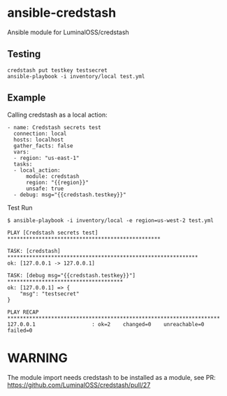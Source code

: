# ansible-credstash
Ansible module for LuminalOSS/credstash

## Testing

```
credstash put testkey testsecret
ansible-playbook -i inventory/local test.yml
```

## Example

Calling credstash as a local action:

```
- name: Credstash secrets test
  connection: local
  hosts: localhost
  gather_facts: false
  vars:
  - region: "us-east-1"
  tasks:
  - local_action:
      module: credstash
      region: "{{region}}"
      unsafe: true
  - debug: msg="{{credstash.testkey}}"
```

Test Run

```
$ ansible-playbook -i inventory/local -e region=us-west-2 test.yml

PLAY [Credstash secrets test] *************************************************

TASK: [credstash] *************************************************************
ok: [127.0.0.1 -> 127.0.0.1]

TASK: [debug msg="{{credstash.testkey}}"] *************************************
ok: [127.0.0.1] => {
    "msg": "testsecret"
}

PLAY RECAP ********************************************************************
127.0.0.1                  : ok=2    changed=0    unreachable=0    failed=0
```

# WARNING

The module import needs credstash to be installed as a module, see PR:
https://github.com/LuminalOSS/credstash/pull/27
